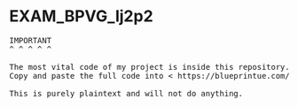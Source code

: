 # EXAM_BPVG_lj2p2
<pre>
IMPORTANT
^ ^ ^ ^ ^

The most vital code of my project is inside this repository.
Copy and paste the full code into < https://blueprintue.com/ > to see the real code.

This is purely plaintext and will not do anything.
</pre>
